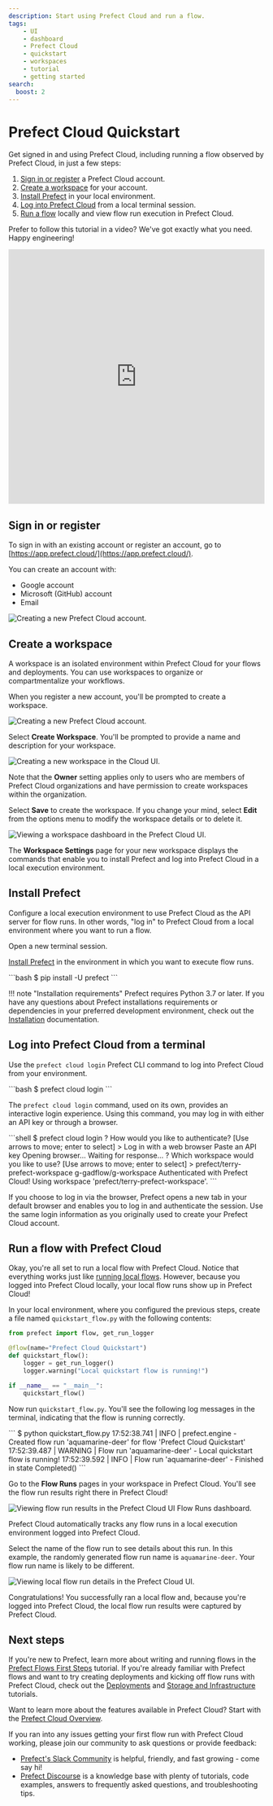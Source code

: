 ```yaml
---
description: Start using Prefect Cloud and run a flow.
tags:
    - UI
    - dashboard
    - Prefect Cloud
    - quickstart
    - workspaces
    - tutorial
    - getting started
search:
  boost: 2
---
```


# Prefect Cloud Quickstart <span class="badge cloud"></span>

Get signed in and using Prefect Cloud, including running a flow observed by Prefect Cloud, in just a few steps:

1. [Sign in or register](#sign-in-or-register) a Prefect Cloud account.
1. [Create a workspace](#create-a-workspace) for your account.
1. [Install Prefect](#install-prefect) in your local environment.
1. [Log into Prefect Cloud](#log-into-prefect-cloud-from-a-terminal) from a local terminal session.
1. [Run a flow](#run-a-flow-with-prefect-cloud) locally and view flow run execution in Prefect Cloud.

Prefer to follow this tutorial in a video? We've got exactly what you need. Happy engineering!

<div class="video-wrapper">
  <iframe width="100%" height="500" src="https://www.youtube.com/embed/vOpmE5w0XuU" title="YouTube video player" frameborder="0" allow="accelerometer; autoplay; clipboard-write; encrypted-media; gyroscope; picture-in-picture; web-share" allowfullscreen></iframe>
</div>

## Sign in or register

To sign in with an existing account or register an account, go to [https://app.prefect.cloud/](https://app.prefect.cloud/).

You can create an account with:

- Google account
- Microsoft (GitHub) account
- Email

![Creating a new Prefect Cloud account.](/img/ui/cloud-sign-in.png)

## Create a workspace

A workspace is an isolated environment within Prefect Cloud for your flows and deployments. You can use workspaces to organize or compartmentalize your workflows.

When you register a new account, you'll be prompted to create a workspace.  

![Creating a new Prefect Cloud account.](/img/ui/cloud-new-login.png)

Select **Create Workspace**. You'll be prompted to provide a name and description for your workspace.

![Creating a new workspace in the Cloud UI.](/img/ui/cloud-workspace-details.png)

Note that the **Owner** setting applies only to users who are members of Prefect Cloud organizations and have permission to create workspaces within the organization.

Select **Save** to create the workspace. If you change your mind, select **Edit** from the options menu to modify the workspace details or to delete it. 

![Viewing a workspace dashboard in the Prefect Cloud UI.](/img/ui/cloud-new-workspace.png)

The **Workspace Settings** page for your new workspace displays the commands that enable you to install Prefect and log into Prefect Cloud in a local execution environment.

## Install Prefect

Configure a local execution environment to use Prefect Cloud as the API server for flow runs. In other words, "log in" to Prefect Cloud from a local environment where you want to run a flow.

Open a new terminal session.

[Install Prefect](/getting-started/installation/) in the environment in which you want to execute flow runs.

<div class="terminal">
```bash
$ pip install -U prefect
```
</div>

!!! note "Installation requirements"
    Prefect requires Python 3.7 or later. If you have any questions about Prefect installations requirements or dependencies in your preferred development environment, check out the [Installation](/getting-started/installation/) documentation.

## Log into Prefect Cloud from a terminal

Use the `prefect cloud login` Prefect CLI command to log into Prefect Cloud from your environment.

<div class="terminal">
```bash
$ prefect cloud login
```
</div>

The `prefect cloud login` command, used on its own, provides an interactive login experience. Using this command, you may log in with either an API key or through a browser.

<div class="terminal">
```shell
$ prefect cloud login
? How would you like to authenticate? [Use arrows to move; enter to select]
> Log in with a web browser
  Paste an API key
Opening browser...
Waiting for response...
? Which workspace would you like to use? [Use arrows to move; enter to select]
> prefect/terry-prefect-workspace
  g-gadflow/g-workspace
Authenticated with Prefect Cloud! Using workspace 'prefect/terry-prefect-workspace'.
```
</div>

If you choose to log in via the browser, Prefect opens a new tab in your default browser and enables you to log in and authenticate the session. Use the same login information as you originally used to create your Prefect Cloud account.

## Run a flow with Prefect Cloud

Okay, you're all set to run a local flow with Prefect Cloud. Notice that everything works just like [running local flows](/tutorial/first-steps/). However, because you logged into Prefect Cloud locally, your local flow runs show up in Prefect Cloud!

In your local environment, where you configured the previous steps, create a file named `quickstart_flow.py` with the following contents:

```python
from prefect import flow, get_run_logger

@flow(name="Prefect Cloud Quickstart")
def quickstart_flow():
    logger = get_run_logger()
    logger.warning("Local quickstart flow is running!")

if __name__ == "__main__":
    quickstart_flow()
```

Now run `quickstart_flow.py`. You'll see the following log messages in the terminal, indicating that the flow is running correctly.

<div class="terminal">
```
$ python quickstart_flow.py
17:52:38.741 | INFO    | prefect.engine - Created flow run 'aquamarine-deer' for flow 'Prefect Cloud Quickstart'
17:52:39.487 | WARNING | Flow run 'aquamarine-deer' - Local quickstart flow is running!
17:52:39.592 | INFO    | Flow run 'aquamarine-deer' - Finished in state Completed()
```
</div>

Go to the **Flow Runs** pages in your workspace in Prefect Cloud. You'll see the flow run results right there in Prefect Cloud!

![Viewing flow run results in the Prefect Cloud UI Flow Runs dashboard.](/img/ui/cloud-flow-run.png)

Prefect Cloud automatically tracks any flow runs in a local execution environment logged into Prefect Cloud.

Select the name of the flow run to see details about this run. In this example, the randomly generated flow run name is `aquamarine-deer`. Your flow run name is likely to be different.

![Viewing local flow run details in the Prefect Cloud UI.](/img/ui/cloud-flow-run-details.png)

Congratulations! You successfully ran a local flow and, because you're logged into Prefect Cloud, the local flow run results were captured by Prefect Cloud.

## Next steps

If you're new to Prefect, learn more about writing and running flows in the [Prefect Flows First Steps](/tutorial/first-steps/) tutorial. If you're already familiar with Prefect flows and want to try creating deployments and kicking off flow runs with Prefect Cloud, check out the [Deployments](/tutorial/deployments/) and [Storage and Infrastructure](/tutorial/storage/) tutorials.

Want to learn more about the features available in Prefect Cloud? Start with the [Prefect Cloud Overview](/ui/cloud/).

If you ran into any issues getting your first flow run with Prefect Cloud working, please join our community to ask questions or provide feedback:

- [Prefect's Slack Community](https://www.prefect.io/slack/) is helpful, friendly, and fast growing - come say hi!
- [Prefect Discourse](https://discourse.prefect.io/) is a knowledge base with plenty of tutorials, code examples, answers to frequently asked questions, and troubleshooting tips.